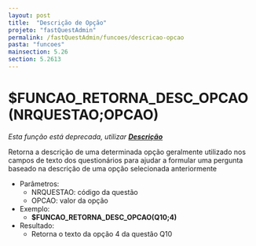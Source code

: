 ```yaml
---
layout: post
title:  "Descrição de Opção"
projeto: "fastQuestAdmin"
permalink: /fastQuestAdmin/funcoes/descricao-opcao
pasta: "funcoes"
mainsection: 5.26
section: 5.2613
---
```

# $FUNCAO_RETORNA_DESC_OPCAO (NRQUESTAO;OPCAO)
*Esta função está deprecada, utilizar **<a href="/fastQuestAdmin/funcoesv2/descricao">Descrição</a>***

Retorna a descrição de uma determinada opção geralmente utilizado nos campos de texto dos questionários para ajudar a formular uma pergunta baseado na descrição de uma opção selecionada anteriormente
- Parâmetros: 
    - NRQUESTAO: código da questão
    - OPCAO: valor da opção
- Exemplo:
    - **$FUNCAO_RETORNA_DESC_OPCAO(Q10;4)**
- Resultado:
    - Retorna o texto da opção 4 da questão Q10

